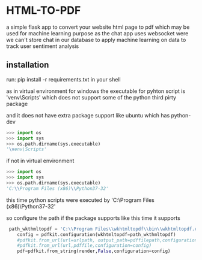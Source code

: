 # HTML-TO-PDF

a simple flask app to convert your website html page to pdf which may be used for machine learning purpose
as the chat app uses websocket were we can't store chat in our database to apply machine learning on data to track user
sentiment analysis 

## installation 

run: pip install -r requirements.txt in your shell

as in virtual environment for windows the executable for pyhton script is
'venv\Scripts' which does not support some of the python third pirty package

and it does not have extra package support like ubuntu which has python-dev


```python
>>> import os
>>> import sys
>>> os.path.dirname(sys.executable)
'\venv\Scripts'
```

if not in virtual environment

```python
>>> import os
>>> import sys
>>> os.path.dirname(sys.executable)
'C:\\Program Files (x86)\\Python37-32'
```

this time python scripts were executed by 
'C:\\Program Files (x86)\\Python37-32'



so configure the path if the package supports like this time it supports

```python
 path_wkthmltopdf = 'C:\\Program Files\\wkhtmltopdf\\bin\\wkhtmltopdf.exe'
    config = pdfkit.configuration(wkhtmltopdf=path_wkthmltopdf)
    #pdfkit.from_url(url=urlpath, output_path=pdffilepath,configuration=config)
    #pdfkit.from_url(url,pdffile,configuration=config)
    pdf=pdfkit.from_string(render,False,configuration=config)
```

##

